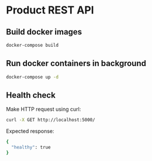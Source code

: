 # Product REST API

## Build docker images
```sh
docker-compose build
```

## Run docker containers in background
```sh
docker-compose up -d
```

## Health check
Make HTTP request using curl:
```sh
curl -X GET http://localhost:5000/
```
Expected response:
```sh
{
  "healthy": true
}
```
